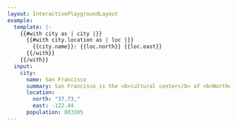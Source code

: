 ```yaml
---
layout: InteractivePlaygroundLayout
example:
  template: |-
    {{#with city as | city |}}
      {{#with city.location as | loc |}}
        {{city.name}}: {{loc.north}} {{loc.east}}
      {{/with}}
    {{/with}}
  input:
    city:
      name: San Francisco
      summary: San Francisco is the <b>cultural center</b> of <b>Northern California</b>
      location:
        north: "37.73,"
        east: -122.44
      population: 883305
---
```

